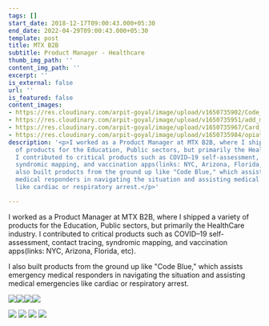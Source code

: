 ```yaml
---
tags: []
start_date: 2018-12-17T09:00:43.000+05:30
end_date: 2022-04-29T09:00:43.000+05:30
template: post
title: MTX B2B
subtitle: Product Manager - Healthcare
thumb_img_path: ''
content_img_path: ''
excerpt: ''
is_external: false
url: ''
is_featured: false
content_images:
- https://res.cloudinary.com/arpit-goyal/image/upload/v1650735902/Code_Blue_-_iPad_mbmvub.png
- https://res.cloudinary.com/arpit-goyal/image/upload/v1650735951/add_member_s3yrko.png
- https://res.cloudinary.com/arpit-goyal/image/upload/v1650735967/Card_page_cbglk1.png
- https://res.cloudinary.com/arpit-goyal/image/upload/v1650735984/opiate_fkyhwg.png
description: '<p>I worked as a Product Manager at MTX B2B, where I shipped a variety
  of products for the Education, Public sectors, but primarily the HealthCare industry.
  I contributed to critical products such as COVID–19 self-assessment, contact tracing,
  syndromic mapping, and vaccination apps(links: NYC, Arizona, Florida, etc).</p><p>I
  also built products from the ground up like "Code Blue," which assists emergency
  medical responders in navigating the situation and assisting medical emergencies
  like cardiac or respiratory arrest.</p>'

---
```

I worked as a Product Manager at MTX B2B, where I shipped a variety of products for the Education, Public sectors, but primarily the HealthCare industry. I contributed to critical products such as COVID–19 self-assessment, contact tracing, syndromic mapping, and vaccination apps(links: NYC, Arizona, Florida, etc).

I also built products from the ground up like "Code Blue," which assists emergency medical responders in navigating the situation and assisting medical emergencies like cardiac or respiratory arrest.

![](https://res.cloudinary.com/arpit-goyal/image/upload/v1677650840/2023_03_01_11_36_AM_Office_Lens_1_a2wwfl.jpg)![](https://res.cloudinary.com/arpit-goyal/image/upload/v1677650854/2023_03_01_11_36_AM_Office_Lens_2_uxbupm.jpg)![](https://res.cloudinary.com/arpit-goyal/image/upload/v1677650867/2023_03_01_11_36_AM_Office_Lens_3_fsnyb5.jpg)![](https://res.cloudinary.com/arpit-goyal/image/upload/v1677650876/2023_03_01_11_36_AM_Office_Lens_4_cmfeow.jpg)

![](https://res.cloudinary.com/arpit-goyal/image/upload/v1650735902/Code_Blue_-_iPad_mbmvub.png)
![](https://res.cloudinary.com/arpit-goyal/image/upload/v1650735951/add_member_s3yrko.png)
![](https://res.cloudinary.com/arpit-goyal/image/upload/v1650735967/Card_page_cbglk1.png)
![](https://res.cloudinary.com/arpit-goyal/image/upload/v1650735984/opiate_fkyhwg.png)
